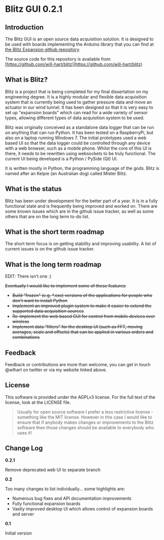 Blitz GUI 0.2.1
===============

Introduction
------------

The Blitz GUI is an open source data acquisition solution. It is designed to be used with boards implementing the Arduino library that you can find at [the Blitz Expansion github repository](https://github.com/will-hart/BlitzExpansion).  

The source code for this repository is available from [https://github.com/will-hart/blitz](https://github.com/will-hart/blitz)

What is Blitz?
--------------

Blitz is a project that is being completed for my final dissertation on my engineering degree. It is a highly modular and flexible data acquisition system that is currently being used to gather pressure data and move an actuator in our wind tunnel. It has been designed so that it is very easy to set up "expansion boards" which can read for a wide variety of sensor types, allowing different types of data acquisition system to be used. 

Blitz was originally conceived as a standalone data logger that can be run on anything that can run Python. It has been tested on a RaspberryPi, but also on a laptop running Windows 7.  The initial prototypes used a web based UI so that the data logger could be controlled through any device with a web browser, such as a mobile phone.  Whilst the core of this UI is there, it needs to be rewritten using websockets to be truly functional.  The current UI being developed is a Python / PySide (Qt) UI.  

It is written mostly in Python, the programming language of the gods. Blitz is named after an Kelpie (an Australian dog) called Mister Blitz. 

What is the status
------------------

Blitz has been under development for the better part of a year.  It is in a fully functional state and is frequently being improved and worked on. There are some known issues which are in the github issue tracker, as well as some others that are on the long term to-do list.

What is the short term roadmap
------------------------------

The short term focus is on getting stability and improving usability. A list of current issues is on the github issue tracker.

What is the long term roadmap
-----------------------------

EDIT: There isn't one :)

~~Eventually I would like to implement some of these features:~~

 - ~~Build "frozen" (e.g. *.exe) versions of the applications for people who don't want to install Python~~
 - ~~Implement an improved plugin system to make it easier to extend the supported data acquisition sources~~
 - ~~Re-implement the web based GUI for control from mobile devices over wireless~~
 - ~~Implement data "filters" for the desktop UI (such as FFT, moving averages, scale and offsets) that can be applied in various orders and combinations~~

Feedback
--------

Feedback or contributions are more than welcome, you can get in touch @wlhart on twitter or via my website linked above.

License
-------

This software is provided under the AGPLv3 license.  For the full text of the license, look at the LICENSE file.

 > Usually for open source software I prefer a less restrictive license - something like the MIT license.  However in
 > this case I would like to ensure that if anybody makes changes or improvements to the Blitz software then those
 > changes should be available to everybody who uses it!


Change Log
----------

**0.2.1**

Remove deprecated web UI to separate branch

**0.2**

Too many changes to list individually... some highlights are:

- Numerous bug fixes and API documentation improvements
- Fully functional expansion boards
- Vastly improved desktop UI which allows control of expansion boards and server

**0.1**

Initial version
